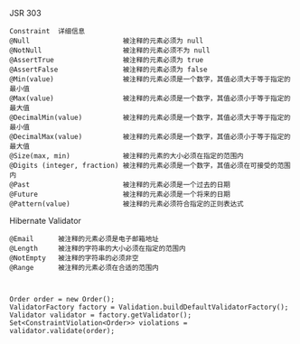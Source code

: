 

JSR 303 

    Constraint	详细信息
    @Null	                    被注释的元素必须为 null
    @NotNull	                被注释的元素必须不为 null
    @AssertTrue	                被注释的元素必须为 true
    @AssertFalse	            被注释的元素必须为 false
    @Min(value)	                被注释的元素必须是一个数字，其值必须大于等于指定的最小值
    @Max(value)	                被注释的元素必须是一个数字，其值必须小于等于指定的最大值
    @DecimalMin(value)	        被注释的元素必须是一个数字，其值必须大于等于指定的最小值
    @DecimalMax(value)	        被注释的元素必须是一个数字，其值必须小于等于指定的最大值
    @Size(max, min)	            被注释的元素的大小必须在指定的范围内
    @Digits (integer, fraction)	被注释的元素必须是一个数字，其值必须在可接受的范围内
    @Past	                    被注释的元素必须是一个过去的日期
    @Future	                    被注释的元素必须是一个将来的日期
    @Pattern(value)	            被注释的元素必须符合指定的正则表达式

Hibernate Validator

    @Email	    被注释的元素必须是电子邮箱地址
    @Length	    被注释的字符串的大小必须在指定的范围内
    @NotEmpty	被注释的字符串的必须非空
    @Range	    被注释的元素必须在合适的范围内
    
    
    
    Order order = new Order(); 
    ValidatorFactory factory = Validation.buildDefaultValidatorFactory(); 
    Validator validator = factory.getValidator(); 
    Set<ConstraintViolation<Order>> violations = validator.validate(order);    

